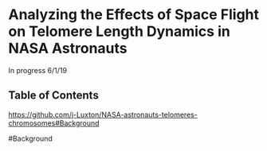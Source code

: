 # Analyzing the Effects of Space Flight on Telomere Length Dynamics in NASA Astronauts

In progress 6/1/19 

## Table of Contents
https://github.com/j-Luxton/NASA-astronauts-telomeres-chromosomes#Background


#Background
